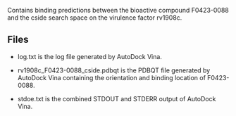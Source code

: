 Contains binding predictions between the bioactive compound F0423-0088 and the cside search space on the virulence factor rv1908c.

## Files

- log.txt is the log file generated by AutoDock Vina.

- rv1908c_F0423-0088_cside.pdbqt is the PDBQT file generated by AutoDock Vina containing the orientation and binding location of F0423-0088.

- stdoe.txt is the combined STDOUT and STDERR output of AutoDock Vina.

